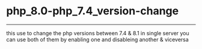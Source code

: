 # php_8.0-php_7.4_version-change
----------------------------------
this use to change the php versions between 7.4 & 8.1 in single server you can use both of them by enabling one and disableing another & viceversa
